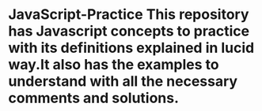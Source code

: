 # JavaScript-Practice This repository has Javascript concepts to practice with its definitions explained in lucid way.It also has the examples to understand with all the necessary comments and solutions. 
